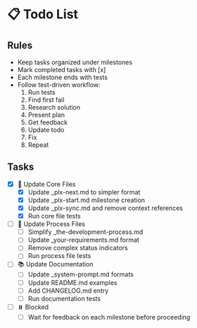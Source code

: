 # 📋 Todo List

## Rules
- Keep tasks organized under milestones
- Mark completed tasks with [x]
- Each milestone ends with tests
- Follow test-driven workflow:
  1. Run tests
  2. Find first fail
  3. Research solution
  4. Present plan
  5. Get feedback
  6. Update todo
  7. Fix
  8. Repeat

## Tasks
- [x] 🎯 Update Core Files
    - [x] Update _plx-next.md to simpler format
    - [x] Update _plx-start.md milestone creation
    - [x] Update _plx-sync.md and remove context references
    - [x] Run core file tests

- [ ] 🚀 Update Process Files
    - [ ] Simplify _the-development-process.md
    - [ ] Update _your-requirements.md format
    - [ ] Remove complex status indicators
    - [ ] Run process file tests

- [ ] 📚 Update Documentation
    - [ ] Update _system-prompt.md formats
    - [ ] Update README.md examples
    - [ ] Add CHANGELOG.md entry
    - [ ] Run documentation tests

- [ ] ⏸️ Blocked
    - [ ] Wait for feedback on each milestone before proceeding 
